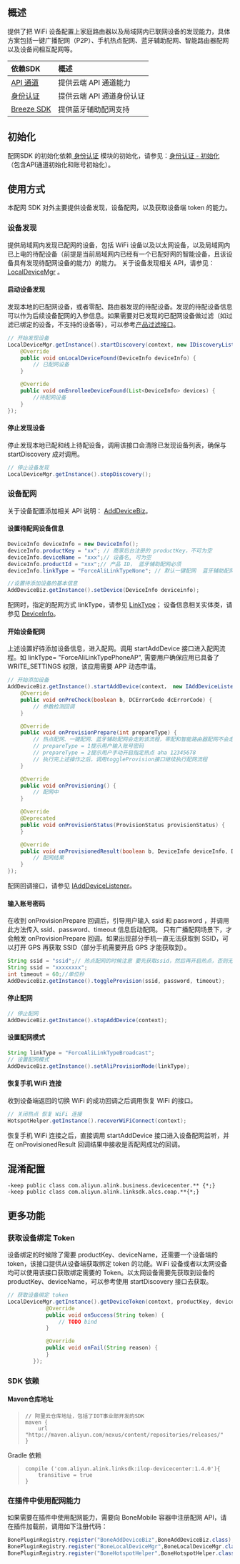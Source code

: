 ## 概述
提供了把 WiFi 设备配置上家庭路由器以及局域网内已联网设备的发现能力，具体方案包括一键广播配网（P2P）、手机热点配网、蓝牙辅助配网、智能路由器配网以及设备间相互配网等。

| 依赖SDK | 概述 |
| :--- | :--- |
| [API 通道](https://g.alicdn.com/aic/ilop-docs/2018.10.31/mobile-android-sdk-apiclient.html) | 提供云端 API 通道能力 |
| [身份认证](https://g.alicdn.com/aic/ilop-docs/2018.10.31/mobile-android-sdk-iotcredential.html) | 提供云端 API 通道身份认证 |
| [Breeze SDK](https://g.alicdn.com/aic/ilop-docs/2018.10.31/mobile-android-sdk-ble.html) | 提供蓝牙辅助配网支持 |


## 初始化

配网SDK 的初始化依赖[ 身份认证](https://g.alicdn.com/aic/ilop-docs/2018.10.31/mobile-android-sdk-iotcredential.html) 模块的初始化，请参见：[身份认证 - 初始化](https://g.alicdn.com/aic/ilop-docs/2018.10.31/mobile-android-sdk-iotcredential.html#%E5%88%9D%E5%A7%8B%E5%8C%96) （包含API通道初始化和账号初始化）。

## 使用方式
本配网 SDK 对外主要提供设备发现，设备配网，以及获取设备端 token 的能力。
### 设备发现
提供局域网内发现已配网的设备，包括 WiFi 设备以及以太网设备，以及局域网内已上电的待配设备（前提是当前局域网内已经有一个已配好网的智能设备，且该设备具有发现待配网设备的能力）的能力。
关于设备发现相关 API，请参见：[LocalDeviceMgr](http://gaic.alicdn.com/ztms/ld-android-sdk-api-references-v2/com/aliyun/alink/business/devicecenter/api/discovery/LocalDeviceMgr.html) 。

#### 启动设备发现
发现本地的已配网设备，或者零配、路由器发现的待配设备。发现的待配设备信息可以作为后续设备配网的入参信息。如果需要对已发现的已配网设备做过滤（如过滤已绑定的设备，不支持的设备等），可以参考[产品过滤接口](https://g.alicdn.com/aic/ilop-docs/2018.10.31/frzuro.html#%E6%9C%AC%E5%9C%B0%E5%8F%91%E7%8E%B0%E8%AE%BE%E5%A4%87%E5%88%97%E8%A1%A8%E4%BF%A1%E6%81%AF%E8%BF%87%E6%BB%A4)。
```java
// 开始发现设备
LocalDeviceMgr.getInstance().startDiscovery(context, new IDiscoveryListener() {
    @Override
    public void onLocalDeviceFound(DeviceInfo deviceInfo) {
        // 已配网设备
    }

    @Override
    public void onEnrolleeDeviceFound(List<DeviceInfo> devices) {
        //待配网设备
    }
});
```

#### 停止发现设备
停止发现本地已配和线上待配设备，调用该接口会清除已发现设备列表，确保与 startDiscovery 成对调用。
```java
// 停止设备发现
LocalDeviceMgr.getInstance().stopDiscovery();
```


### 设备配网
关于设备配置添加相关 API 说明： [AddDeviceBiz](http://gaic.alicdn.com/ztms/ld-android-sdk-api-references-v2/com/aliyun/alink/business/devicecenter/api/add/AddDeviceBiz.html)。
#### 设置待配网设备信息
```java
DeviceInfo deviceInfo = new DeviceInfo();
deviceInfo.productKey = "xx"; // 商家后台注册的 productKey，不可为空
deviceInfo.deviceName = "xxx";// 设备名, 可为空
deviceInfo.productId = "xxx";// 产品 ID， 蓝牙辅助配网必须
deviceInfo.linkType = "ForceAliLinkTypeNone"; // 默认一键配网  蓝牙辅助配网 ForceAliLinkTypeBLE

//设置待添加设备的基本信息
AddDeviceBiz.getInstance().setDevice(DeviceInfo deviceinfo);
```
配网时，指定的配网方式 linkType，请参见 [LinkType](http://gaic.alicdn.com/ztms/ld-android-sdk-api-references-v2/com/aliyun/alink/business/devicecenter/api/add/LinkType.html)；
设备信息相关实体类，请参见 [DeviceInfo](http://gaic.alicdn.com/ztms/ld-android-sdk-api-references-v2/com/aliyun/alink/business/devicecenter/api/add/DeviceInfo.html)。

#### 开始设备配网
上述设置好待添加设备信息，进入配网。调用 startAddDevice 接口进入配网流程。如 linkType= "ForceAliLinkTypePhoneAP", 需要用户确保应用已具备了 WRITE\_SETTINGS 权限，该应用需要 APP 动态申请。
```java
// 开始添加设备
AddDeviceBiz.getInstance().startAddDevice(context， new IAddDeviceListener(){
    @Override
    public void onPreCheck(boolean b, DCErrorCode dcErrorCode) {
        // 参数检测回调 
    }

    @Override
    public void onProvisionPrepare(int prepareType) {
        // 热点配网、一键配网、蓝牙辅助配网会走到该流程，零配和智能路由器配网不会走到该流程
        // prepareType = 1提示用户输入账号密码
        // prepareType = 2提示用户手动开启指定热点 aha 12345678
        // 执行完上述操作之后，调用toggleProvision接口继续执行配网流程
    }

    @Override
    public void onProvisioning() {
        // 配网中
    }

    @Override 
    @Deprecated
    public void onProvisionStatus(ProvisionStatus provisionStatus) {
    }

    @Override
    public void onProvisionedResult(boolean b, DeviceInfo deviceInfo, DCErrorCode dcErrorCode) {
        // 配网结果
    }
});
```

配网回调接口，请参见 [IAddDeviceListener](http://gaic.alicdn.com/ztms/ld-android-sdk-api-references-v2/com/aliyun/alink/business/devicecenter/api/add/IAddDeviceListener.html)。

#### 输入账号密码 
在收到 onProvisionPrepare 回调后，引导用户输入 ssid 和 password ，并调用此方法传入 ssid、password、timeout 信息启动配网。 只有广播配网场景下，才会触发 onProvisionPrepare 回调。如果出现部分手机一直无法获取到 SSID，可以打开 GPS 再获取 SSID（部分手机需要开启 GPS 才能获取到）。
```java
String ssid = "ssid";// 热点配网的时候注意 要先获取ssid，然后再开启热点，否则无法正确获取到SSID
String ssid = "xxxxxxxx";
int timeout = 60;//单位秒
AddDeviceBiz.getInstance().toggleProvision(ssid, password, timeout);
```

#### __停止配网__
```java
// 停止配网
AddDeviceBiz.getInstance().stopAddDevice(context);
```

#### 设置配网模式
```java
String linkType = "ForceAliLinkTypeBroadcast"; 
// 设置配网模式
AddDeviceBiz.getInstance().setAliProvisionMode(linkType);
```

#### 恢复手机 WiFi 连接
收到设备端返回的切换 WiFi 的成功回调之后调用恢复 WiFi 的接口。
```java
// 关闭热点 恢复 WiFi 连接
HotspotHelper.getInstance().recoverWiFiConnect(context);
```
恢复手机 WiFi 连接之后，直接调用 startAddDevice 接口进入设备配网监听，并在 onProvisionedResult 回调结果中接收是否配网成功的回调。

## 混淆配置
```
-keep public class com.aliyun.alink.business.devicecenter.** {*;}
-keep public class com.aliyun.alink.linksdk.alcs.coap.**{*;}
```

## 更多功能
### 获取设备绑定 Token
设备绑定的时候除了需要 productKey、deviceName，还需要一个设备端的 token，该接口提供从设备端获取绑定 token 的功能。WiFi 设备或者以太网设备均可以使用该接口获取绑定需要的 Token。以太网设备需要先获取到设备的 productKey、deviceName，可以参考使用 startDiscovery 接口去获取。
```java
// 获取设备绑定 token
LocalDeviceMgr.getInstance().getDeviceToken(context, productKey, deviceName, 60*1000, new IOnDeviceTokenGetListener() {
            @Override
            public void onSuccess(String token) {
                // TODO bind
            }

            @Override
            public void onFail(String reason) {
            }
        });
```

### SDK 依赖
#### Maven仓库地址
> ```
> // 阿里云仓库地址，包括了IOT事业部开发的SDK
> maven {
>     url "http://maven.aliyun.com/nexus/content/repositories/releases/"
> }
> ```

Gradle 依赖
> ```
> compile ('com.aliyun.alink.linksdk:ilop-devicecenter:1.4.0'){
>     transitive = true
> }
> ```
### 在插件中使用配网能力
如果需要在插件中使用配网能力，需要向 BoneMobile 容器中注册配网 API，请在插件加载前，调用如下注册代码：
```java
BonePluginRegistry.register("BoneAddDeviceBiz",BoneAddDeviceBiz.class);
BonePluginRegistry.register("BoneLocalDeviceMgr",BoneLocalDeviceMgr.class);
BonePluginRegistry.register("BoneHotspotHelper",BoneHotspotHelper.class);
```

